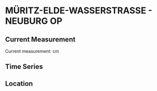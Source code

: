 # MÜRITZ-ELDE-WASSERSTRASSE - NEUBURG OP

## Current Measurement

Current measurement: <Value topic="rivers/pegel-online/MEW/NEUBURG OP/measurementValue"/> cm

## Time Series

<TimeSeries topic="rivers/pegel-online/MEW/NEUBURG OP/measurementValue" period="week" />

## Location

<WorldMap>
  <Marker lat="53.416021116359644" lon="11.930332537839034" labelTopic="rivers/pegel-online/MEW/NEUBURG OP" />
</WorldMap>
